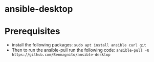# ansible-desktop

# Prerequisites
- install the following packages: `sudo apt install ansible curl git`
- Then to run the ansible-pull run the following code: `ansible-pull -U https://github.com/Benmagnito/ansible-desktop`
